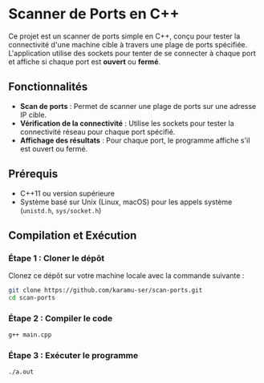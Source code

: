 # Scanner de Ports en C++

Ce projet est un scanner de ports simple en C++, conçu pour tester la connectivité d'une machine cible à travers une plage de ports spécifiée. L'application utilise des sockets pour tenter de se connecter à chaque port et affiche si chaque port est **ouvert** ou **fermé**.

## Fonctionnalités
- **Scan de ports** : Permet de scanner une plage de ports sur une adresse IP cible.
- **Vérification de la connectivité** : Utilise les sockets pour tester la connectivité réseau pour chaque port spécifié.
- **Affichage des résultats** : Pour chaque port, le programme affiche s'il est ouvert ou fermé.

## Prérequis
- C++11 ou version supérieure
- Système basé sur Unix (Linux, macOS) pour les appels système (`unistd.h`, `sys/socket.h`)

## Compilation et Exécution

### Étape 1 : Cloner le dépôt
Clonez ce dépôt sur votre machine locale avec la commande suivante :

```bash
git clone https://github.com/karamu-ser/scan-ports.git
cd scan-ports
```
### Étape 2 : Compiler le code
```bash
g++ main.cpp
```
### Étape 3 : Exécuter le programme
```bash
./a.out
```
